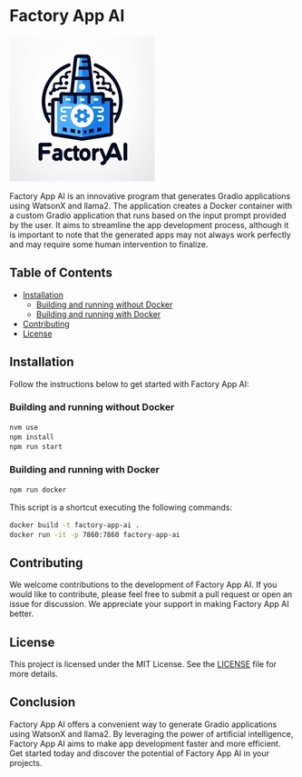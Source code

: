 # Factory App AI
![alt text](./assets/logo-small.jpg)

Factory App AI is an innovative program that generates Gradio applications using WatsonX and llama2. The application creates a Docker container with a custom Gradio application that runs based on the input prompt provided by the user. It aims to streamline the app development process, although it is important to note that the generated apps may not always work perfectly and may require some human intervention to finalize.

## Table of Contents

- [Installation](#installation)
  - [Building and running without Docker](#building-and-running-without-docker)
  - [Building and running with Docker](#building-and-running-with-docker)
- [Contributing](#contributing)
- [License](#license)

## Installation

Follow the instructions below to get started with Factory App AI:

### Building and running without Docker

```bash
nvm use
npm install
npm run start
```

### Building and running with Docker

```bash
npm run docker
```

This script is a shortcut executing the following commands:

```bash
docker build -t factory-app-ai .
docker run -it -p 7860:7860 factory-app-ai
```

## Contributing

We welcome contributions to the development of Factory App AI. If you would like to contribute, please feel free to submit a pull request or open an issue for discussion. We appreciate your support in making Factory App AI better.

## License

This project is licensed under the MIT License. See the [LICENSE](./LICENSE.txt) file for more details.

## Conclusion

Factory App AI offers a convenient way to generate Gradio applications using WatsonX and llama2. By leveraging the power of artificial intelligence, Factory App AI aims to make app development faster and more efficient. Get started today and discover the potential of Factory App AI in your projects.